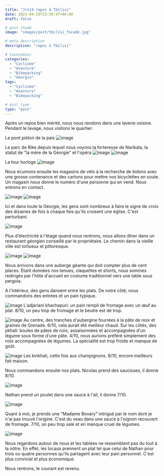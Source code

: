 ```yaml
---
title: "J+114 repos à Tbilisi"
date: 2023-04-25T23:59:47+04:00
draft: false

# post thumb
image: "images/post/tbilisi_facade.jpg"

# meta description
description: "repos à Tbilisi"

# taxonomies
categories:
  - "Cyclisme" 
  - "Aventure" 
  - "Bikepacking"
  - "Géorgie" 
tags:
  - "Cyclisme" 
  - "Aventure" 
  - "Bikepacking" 

# post type
type: "post"
---
```


Après un repos bien mérité, nous nous rendons dans une laverie voisine. Pendant le lavage, nous visitons le quartier:

Le pont piéton de la paix
![image](../../images/post/tbilisi_pont.jpg)

Le parc de Rike depuis lequel nous voyons la forteresse de Narikala, la statut de "la mère de la Géorgie" et l'opéra 
![image](../../images/post/tbilisi_mere.jpg)
![image](../../images/post/tbilisi_opera.jpg)

La tour horloge
![image](../../images/post/tbilisi_horloge.jpg)

Nous écumons ensuite les magasins de vélo à la recherche de bidons avec une grosse contenance et des cartons pour mettre nos bicyclettes en soute. Un magasin nous donne le numéro d'une personne qui en vend. Nous entrons en contact.
 
![image](../../images/post/tbilisi_avenue.jpg)
![image](../../images/post/tbilisi_rondpoint.jpg)

Ici et dans toute la Géorgie, les gens sont nombreux à faire le signe de croix des dizaines de fois à chaque fois qu'ils croisent une église. C'est perturbant. 

![image](../../images/post/tbilisi_eglise.jpg)

Plus d'électricité à l'étage quand nous rentrons, nous allons dîner dans un restaurant géorgien conseillé par le propriétaire. Le chemin dans la vieille ville est tortueux et pittoresque. 

![image](../../images/post/tbilisi_ruelle.jpg)
![image](../../images/post/tbilisi_statue.jpg)

Nous arrivons dans une auberge géante qui doit compter plus de cent places. Étant données nos tenues, claquettes et shorts, nous sommes redirigés par l'hôte d'accueil en costume traditionnel vers une table sous pergola. 

A l'intérieur, des gens dansent entre les plats. De notre côté, nous commandons des entrées et un pain typique. 

![image](../../images/post/tbilisi_oeuf.jpg)
L'adjariani khachapuri: un pain rempli de fromage avec un œuf au plat. 8/10, un peu trop de fromage et le beutre est de trop. 

![image](../../images/post/tbilisi_entree.jpg)
Au centre, des tranches d'aubergine fourrées à la pâte de noix et graines de Grenade. 6/10, cela aurait été meilleur chaud. Sur les côtés, des pkhali: boules de pâtes de noix, assaisonnées et accompagnées d'un légume sous forme d'une pâte. 4/10, nous aurions préféré simplement des noix accompagnées de légumes. La spécialité est trop froide et manque de goût. 

![image](../../images/post/tbilisi_bao.jpg)
Les kinkhali, cette fois aux champignons. 8/10, encore meilleurs fait maison. 

Nous commandons ensuite nos plats. Nicolas prend des saucisses, il donne 8/10. 

![image](../../images/post/tbilisi_saucisse.jpg)

Nathan prend un poulet dans une sauce à l'ail, il donne 7/10. 

![image](../../images/post/tbilisi_poulet.jpg)

Quant à moi, je prends une "Madame Bovary" intrigué par le nom dont je n'ai pas trouvé l'origine. C'est du veau dans une sauce à l'oignon recouvert de fromage. 7/10, un peu trop salé et en manque cruel de légumes. 

![image](../../images/post/tbilisi_bovary.jpg)

Nous regardons autour de nous et les tablées ne ressemblent pas du tout à la nôtre. En effet, les locaux prennent un plat tel que celui de Nathan pour trois ou quatre personnes qu'ils partagent avec leur pain personnel. C'est plus convivial et plus économique.

Nous rentrons, le courant est revenu. 
